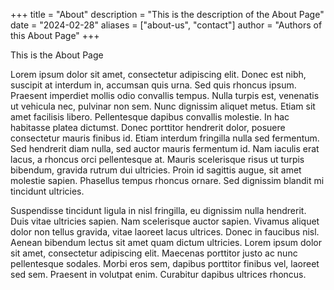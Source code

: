 +++
title = "About"
description = "This is the description of the About Page"
date = "2024-02-28"
aliases = ["about-us", "contact"]
author = "Authors of this About Page"
+++

This is the About Page 

Lorem ipsum dolor sit amet, consectetur adipiscing elit. Donec est nibh, suscipit at interdum in, accumsan quis urna. Sed quis rhoncus ipsum. Praesent imperdiet mollis odio convallis tempus. Nulla turpis est, venenatis ut vehicula nec, pulvinar non sem. Nunc dignissim aliquet metus. Etiam sit amet facilisis libero. Pellentesque dapibus convallis molestie. In hac habitasse platea dictumst. Donec porttitor hendrerit dolor, posuere consectetur mauris finibus id. Etiam interdum fringilla nulla sed fermentum. Sed hendrerit diam nulla, sed auctor mauris fermentum id. Nam iaculis erat lacus, a rhoncus orci pellentesque at. Mauris scelerisque risus ut turpis bibendum, gravida rutrum dui ultricies. Proin id sagittis augue, sit amet molestie sapien. Phasellus tempus rhoncus ornare. Sed dignissim blandit mi tincidunt ultricies.

Suspendisse tincidunt ligula in nisl fringilla, eu dignissim nulla hendrerit. Duis vitae ultricies sapien. Nam scelerisque auctor sapien. Vivamus aliquet dolor non tellus gravida, vitae laoreet lacus ultrices. Donec in faucibus nisl. Aenean bibendum lectus sit amet quam dictum ultricies. Lorem ipsum dolor sit amet, consectetur adipiscing elit. Maecenas porttitor justo ac nunc pellentesque sodales. Morbi eros sem, dapibus porttitor finibus vel, laoreet sed sem. Praesent in volutpat enim. Curabitur dapibus ultrices rhoncus.

